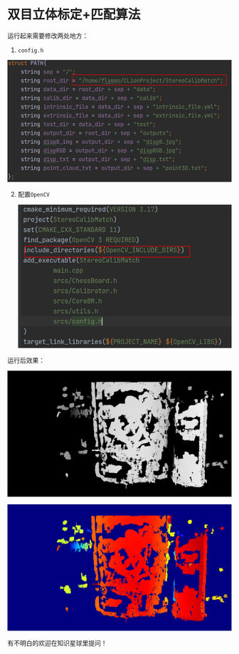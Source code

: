 # 双目立体标定+匹配算法

运行起来需要修改两处地方：

1.  `config.h`

   ![image-20210223092332614](README.assets/image-20210223092332614.png)

2. 配置`OpenCV`

   ![image-20210223092423374](README.assets/image-20210223092423374.png)

运行后效果：

![disp8](README.assets/disp8.jpg)

![dispRGB](README.assets/dispRGB.jpg)

有不明白的欢迎在知识星球里提问！